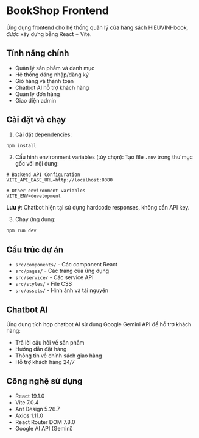 # BookShop Frontend

Ứng dụng frontend cho hệ thống quản lý cửa hàng sách HIEUVINHbook, được xây dựng bằng React + Vite.

## Tính năng chính

- Quản lý sản phẩm và danh mục
- Hệ thống đăng nhập/đăng ký
- Giỏ hàng và thanh toán
- Chatbot AI hỗ trợ khách hàng
- Quản lý đơn hàng
- Giao diện admin

## Cài đặt và chạy

1. Cài đặt dependencies:
```bash
npm install
```

2. Cấu hình environment variables (tùy chọn):
Tạo file `.env` trong thư mục gốc với nội dung:
```env
# Backend API Configuration  
VITE_API_BASE_URL=http://localhost:8080

# Other environment variables
VITE_ENV=development
```

**Lưu ý**: Chatbot hiện tại sử dụng hardcode responses, không cần API key.

3. Chạy ứng dụng:
```bash
npm run dev
```

## Cấu trúc dự án

- `src/components/` - Các component React
- `src/pages/` - Các trang của ứng dụng
- `src/service/` - Các service API
- `src/styles/` - File CSS
- `src/assets/` - Hình ảnh và tài nguyên

## Chatbot AI

Ứng dụng tích hợp chatbot AI sử dụng Google Gemini API để hỗ trợ khách hàng:
- Trả lời câu hỏi về sản phẩm
- Hướng dẫn đặt hàng
- Thông tin về chính sách giao hàng
- Hỗ trợ khách hàng 24/7

## Công nghệ sử dụng

- React 19.1.0
- Vite 7.0.4
- Ant Design 5.26.7
- Axios 1.11.0
- React Router DOM 7.8.0
- Google AI API (Gemini)
